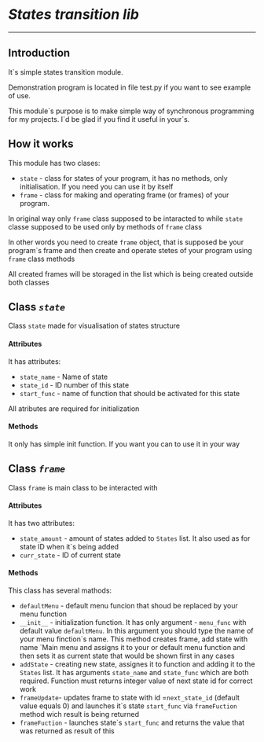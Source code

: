 # ***States transition lib***

---

## **Introduction**

  It`s simple states transition module.

  Demonstration program is located in file test.py if you want to see example of use.

  This module\`s purpose is to make simple way of synchronous programming for my projects. I\`d be glad if you find it useful in your`s.

## **How it works**
  This module has two clases:
  * `state` - class for states of your program, it has no methods, only initialisation. If you need you can use it by itself
  * `frame` - class for making and operating frame (or frames) of your program.

  In original way only `frame` class supposed to be intaracted to while `state` classe supposed to be used only by methods of `frame` class

  In other words you need to create `frame` object, that is supposed be your program\`s frame and then create and operate stetes of your program using `frame` class methods

  All created frames will be storaged in the list which is being created outside both classes

## **Class *`state`***
Class `state` made for visualisation of states structure

#### Attributes

It has attributes:
 * `state_name` - Name of state
 * `state_id` - ID number of this state
 * `start_func` - name of function that should be activated for this state

All atributes are required for initialization

#### Methods

It only has simple init function. If you want you can to use it in your way

## **Class *`frame`***
Class `frame` is main class to be interacted with

#### Attributes

It has two attributes:

  * `state_amount` - amount of states added to `States` list. It also used as for state ID when it`s being added
  * `curr_state` - ID of current state

#### Methods
  This class has several mathods:

  * `defaultMenu` - default menu funcion that shoud be replaced by your menu function
  * `__init__` - initialization function. It has only argument - `menu_func` with default value `defaultMenu`. In this argument you should type the name of your menu finction\`s name. This method creates frame, add state with name `Main menu and assigns it to your or default menu function and then sets it as current state that would be shown first in any cases
  * `addState` - creating new state, assignes it to function and adding it to the `States` list. It has arguments `state_name` and `state_func` which are both required. Function must returns integer value of next state id for correct work
  * `frameUpdate`- updates frame to state with id =`next_state_id` (default value equals 0) and launches it\`s state `start_func` via `frameFuction` method wich result is being returned
  * `frameFuction` - launches state\`s `start_func` and returns the value that was returned as result of this
